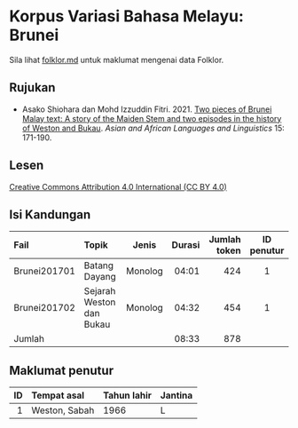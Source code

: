 # Korpus Variasi Bahasa Melayu: Brunei
Sila lihat [folklor.md](folklor.md) untuk maklumat mengenai data Folklor.

## Rujukan
- Asako Shiohara dan Mohd Izzuddin Fitri. 2021. [Two pieces of Brunei Malay text: A story of the Maiden Stem and two episodes in the history of Weston and Bukau](http://repository.tufs.ac.jp/handle/10108/99901). _Asian and African Languages and Linguistics_ 15: 171-190.

## Lesen
[Creative Commons Attribution 4.0 International (CC BY 4.0)](https://creativecommons.org/licenses/by/4.0/deed.ms)

## Isi Kandungan
|Fail         |Topik                    |Jenis  |Durasi|Jumlah token|ID penutur|
|:------------|:------------------------|:-----:|-----:|-----------:|:--------:|
|Brunei201701 |Batang Dayang            |Monolog|04:01 |  424       | 1        |
|Brunei201702 |Sejarah Weston dan Bukau |Monolog|04:32 |  454       | 1        |
|Jumlah       |                         |       |08:33 |  878       |          |

## Maklumat penutur
|ID|Tempat asal   | Tahun lahir | Jantina |
|-:|:-------------|-------------|---------|
|1 |Weston, Sabah |1966         | L       |
